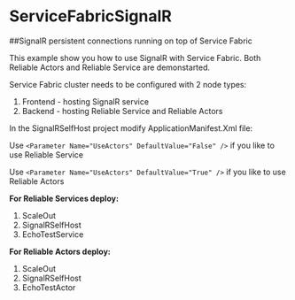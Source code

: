 # ServiceFabricSignalR
##SignalR persistent connections running on top of Service Fabric

This example show you how to use SignalR with Service Fabric. Both Reliable Actors and Reliable Service are demonstarted.

Service Fabric cluster needs to be configured with 2 node types:

1. Frontend - hosting SignalR service
2. Backend - hosting Reliable Service and Reliable Actors 


In the SignalRSelfHost project modify ApplicationManifest.Xml file: 
  

Use  `<Parameter Name="UseActors" DefaultValue="False" />` if you like to use Reliable Service

  Use  `<Parameter Name="UseActors" DefaultValue="True" />` if you like to use Reliable Actors
  
**For Reliable Services deploy:**

1. ScaleOut
2. SignalRSelfHost
3. EchoTestService

**For Reliable Actors deploy:**

1. ScaleOut
2. SignalRSelfHost
3. EchoTestActor


  
  

  


